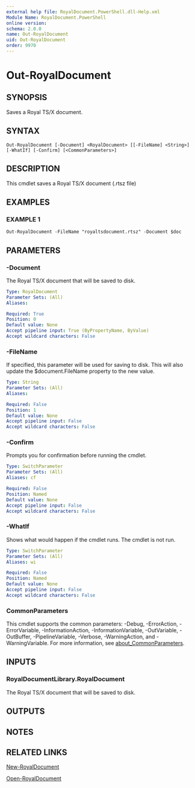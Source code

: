 ```yaml
---
external help file: RoyalDocument.PowerShell.dll-Help.xml
Module Name: RoyalDocument.PowerShell
online version:
schema: 2.0.0
name: Out-RoyalDocument
uid: Out-RoyalDocument
order: 9970
---
```


# Out-RoyalDocument

## SYNOPSIS
Saves a Royal TS/X document.

## SYNTAX

```
Out-RoyalDocument [-Document] <RoyalDocument> [[-FileName] <String>] [-WhatIf] [-Confirm] [<CommonParameters>]
```

## DESCRIPTION
This cmdlet saves a Royal TS/X document (.rtsz file)

## EXAMPLES

### EXAMPLE 1
```
Out-RoyalDocument -FileName "royaltsdocument.rtsz" -Document $doc
```

## PARAMETERS

### -Document
The Royal TS/X document that will be saved to disk.

```yaml
Type: RoyalDocument
Parameter Sets: (All)
Aliases:

Required: True
Position: 0
Default value: None
Accept pipeline input: True (ByPropertyName, ByValue)
Accept wildcard characters: False
```

### -FileName
If specified, this parameter will be used for saving to disk.
This will also update the $document.FileName property to the new value.

```yaml
Type: String
Parameter Sets: (All)
Aliases:

Required: False
Position: 1
Default value: None
Accept pipeline input: False
Accept wildcard characters: False
```

### -Confirm
Prompts you for confirmation before running the cmdlet.

```yaml
Type: SwitchParameter
Parameter Sets: (All)
Aliases: cf

Required: False
Position: Named
Default value: None
Accept pipeline input: False
Accept wildcard characters: False
```

### -WhatIf
Shows what would happen if the cmdlet runs.
The cmdlet is not run.

```yaml
Type: SwitchParameter
Parameter Sets: (All)
Aliases: wi

Required: False
Position: Named
Default value: None
Accept pipeline input: False
Accept wildcard characters: False
```

### CommonParameters
This cmdlet supports the common parameters: -Debug, -ErrorAction, -ErrorVariable, -InformationAction, -InformationVariable, -OutVariable, -OutBuffer, -PipelineVariable, -Verbose, -WarningAction, and -WarningVariable. For more information, see [about_CommonParameters](http://go.microsoft.com/fwlink/?LinkID=113216).

## INPUTS

### RoyalDocumentLibrary.RoyalDocument
The Royal TS/X document that will be saved to disk.

## OUTPUTS

## NOTES

## RELATED LINKS

[New-RoyalDocument]()

[Open-RoyalDocument]()

